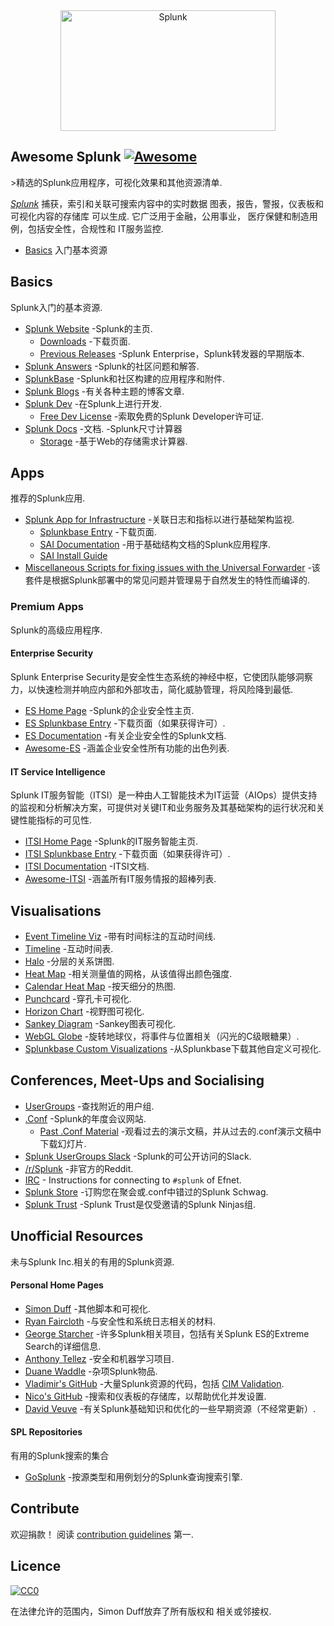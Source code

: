 <div class="github-widget" data-repo="sduff/awesome-splunk"></div>
<script async src="https://pagead2.googlesyndication.com/pagead/js/adsbygoogle.js"></script><ins class="adsbygoogle" style="display:block" data-ad-client="ca-pub-6890694312814945" data-ad-slot="5473692530" data-ad-format="auto"  data-full-width-responsive="true"></ins><script>(adsbygoogle = window.adsbygoogle || []).push({});</script>
<div align="center">
	<img width="344" height="193" src="https://raw.githubusercontent.com/sduff/awesome-splunk/master/splunk.jpg" alt="Splunk">
</div>

## Awesome Splunk [![Awesome](https://awesome.re/badge.svg)](https://awesome.re)

&gt;精选的Splunk应用程序，可视化效果和其他资源清单.

[*Splunk*](https://splunk.com) 捕获，索引和关联可搜索内容中的实时数据
图表，报告，警报，仪表板和可视化内容的存储库
可以生成. 它广泛用于金融，公用事业，
医疗保健和制造用例，包括安全性，合规性和
IT服务监控.


- [Basics](#basics) 入门基本资源

## Basics

Splunk入门的基本资源.

- [Splunk Website](https://splunk.com) -Splunk的主页.
  - [Downloads](https://www.splunk.com/download) -下载页面.
  - [Previous Releases](https://www.splunk.com/page/previous_releases) -Splunk Enterprise，Splunk转发器的早期版本.
- [Splunk Answers](https://answers.splunk.com) -Splunk的社区问题和解答.
- [SplunkBase](https://splunkbase.splunk.com) -Splunk和社区构建的应用程序和附件.
- [Splunk Blogs](https://blogs.splunk.com/) -有关各种主题的博客文章.
- [Splunk Dev](https://dev.splunk.com) -在Splunk上进行开发.
  - [Free Dev License](https://dev.splunk.com/enterprise/dev_license/) -索取免费的Splunk Developer许可证.
- [Splunk Docs](https://docs.splunk.com/) -文档.
-Splunk尺寸计算器
  - [Storage](https://splunk-sizing.appspot.com/) -基于Web的存储需求计算器.

## Apps

推荐的Splunk应用.

- [Splunk App for Infrastructure](https://www.splunk.com/en_us/software/splunk-enterprise/server-and-infrastructure-monitoring-and-troubleshooting.html) -关联日志和指标以进行基础架构监视.
  - [Splunkbase Entry](https://splunkbase.splunk.com/app/3975/) -下载页面.
  - [SAI Documentation](https://docs.splunk.com/Documentation/InfraApp) -用于基础结构文档的Splunk应用程序.
  - [SAI Install Guide](https://docs.splunk.com/Documentation/InfraApp/latest/Install/About)
- [Miscellaneous Scripts for fixing issues with the Universal Forwarder](https://github.com/jimmyatSplunk/SplunkForwarderRepairKit) -该套件是根据Splunk部署中的常见问题并管理易于自然发生的特性而编译的.

### Premium Apps

Splunk的高级应用程序.

#### Enterprise Security

Splunk Enterprise Security是安全性生态系统的神经中枢，它使团队能够洞察力，以快速检测并响应内部和外部攻击，简化威胁管理，将风险降到最低.

- [ES Home Page](https://www.splunk.com/en_us/software/enterprise-security.html) -Splunk的企业安全性主页.
- [ES Splunkbase Entry](https://splunkbase.splunk.com/app/263/) -下载页面（如果获得许可）.
- [ES Documentation](https://docs.splunk.com/Documentation/ES/latest) -有关企业安全性的Splunk文档.
- [Awesome-ES](https://github.com/sduff/awesome-es/) -涵盖企业安全性所有功能的出色列表.

#### IT Service Intelligence

Splunk IT服务智能（ITSI）是一种由人工智能技术为IT运营（AIOps）提供支持的监视和分析解决方案，可提供对关键IT和业务服务及其基础架构的运行状况和关键性能指标的可见性.

- [ITSI Home Page](https://www.splunk.com/en_us/software/it-service-intelligence.html) -Splunk的IT服务智能主页.
- [ITSI Splunkbase Entry](https://splunkbase.splunk.com/app/1841/) -下载页面（如果获得许可）.
- [ITSI Documentation](https://docs.splunk.com/Documentation/ITSI/latest) -ITSI文档.
- [Awesome-ITSI](https://github.com/sduff/awesome-itsi/) -涵盖所有IT服务情报的超棒列表.

## Visualisations

- [Event Timeline Viz](https://splunkbase.splunk.com/app/4370/) -带有时间标注的互动时间线.
- [Timeline](https://splunkbase.splunk.com/app/3120/) -互动时间表.
- [Halo](https://splunkbase.splunk.com/app/3514/) -分层的关系饼图.
- [Heat Map](https://splunkbase.splunk.com/app/4460/) -相关测量值的网格，从该值得出颜色强度.
- [Calendar Heat Map](https://splunkbase.splunk.com/app/3162/) -按天细分的热图.
- [Punchcard](https://splunkbase.splunk.com/app/3129/) -穿孔卡可视化.
- [Horizon Chart](https://splunkbase.splunk.com/app/3117/) -视野图可视化.
- [Sankey Diagram](https://splunkbase.splunk.com/app/3112/) -Sankey图表可视化.
- [WebGL Globe](https://splunkbase.splunk.com/app/3674/) -旋转地球仪，将事件与位置相关（闪光的C级眼糖果）.
- [Splunkbase Custom Visualizations](https://splunkbase.splunk.com/apps/#/app_content/visualizations) -从Splunkbase下载其他自定义可视化.

## Conferences, Meet-Ups and Socialising

- [UserGroups](https://usergroups.splunk.com/) -查找附近的用户组.
- [.Conf](https://conf.splunk.com) -Splunk的年度会议网站.
  - [Past .Conf Material](https://conf.splunk.com/watch/conf-online.html) -观看过去的演示文稿，并从过去的.conf演示文稿中下载幻灯片.
- [Splunk UserGroups Slack](http://splk.it/slack) -Splunk的可公开访问的Slack.
- [/r/Splunk](https://reddit.com/r/splunk) -非官方的Reddit.
- [IRC](https://wiki.splunk.com/Community:IRC) - Instructions for connecting to `#splunk` of Efnet.
- [Splunk Store](https://www.mylogocloud.com/splunk) -订购您在聚会或.conf中错过的Splunk Schwag.
- [Splunk Trust](https://www.splunk.com/en_us/community/splunk-trust.html) -Splunk Trust是仅受邀请的Splunk Ninjas组.

## Unofficial Resources

未与Splunk Inc.相关的有用的Splunk资源.

#### Personal Home Pages

- [Simon Duff](https://simonduff.net/splunk) -其他脚本和可视化.
- [Ryan Faircloth](https://www.rfaircloth.com/) -与安全性和系统日志相关的材料.
- [George Starcher](http://www.georgestarcher.com/) -许多Splunk相关项目，包括有关Splunk ES的Extreme Search的详细信息.
- [Anthony Tellez](https://anthonygtellez.github.io/) -安全和机器学习项目.
- [Duane Waddle](https://www.duanewaddle.com/) -杂项Splunk物品.
- [Vladimir's GitHub](https://github.com/hire-vladimir/) -大量Splunk资源的代码，包括 [CIM Validation](https://github.com/hire-vladimir/SA-cim_vladiator).
- [Nico's GitHub](https://github.com/nicovdw/) -搜索和仪表板的存储库，以帮助优化并发设置.
- [David Veuve](https://www.davidveuve.com/tech/) -有关Splunk基础知识和优化的一些早期资源（不经常更新）.

#### SPL Repositories

有用的Splunk搜索的集合

- [GoSplunk](https://gosplunk.com/) -按源类型和用例划分的Splunk查询搜索引擎.

## Contribute

欢迎捐款！ 阅读 [contribution guidelines](https://github.com/sduff/awesome-splunk/blob/master/contributing.md) 第一.

## Licence

[![CC0](https://mirrors.creativecommons.org/presskit/buttons/88x31/svg/cc-zero.svg)](https://creativecommons.org/publicdomain/zero/1.0)

在法律允许的范围内，Simon Duff放弃了所有版权和
相关或邻接权.

